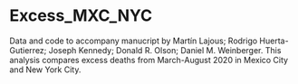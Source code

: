 # Excess_MXC_NYC
Data and code to accompany manucript by Martín Lajous; Rodrigo Huerta-Gutierrez; Joseph Kennedy; Donald R. Olson; Daniel M.
Weinberger. This analysis compares excess deaths from March-August 2020 in Mexico City and New York City. 
